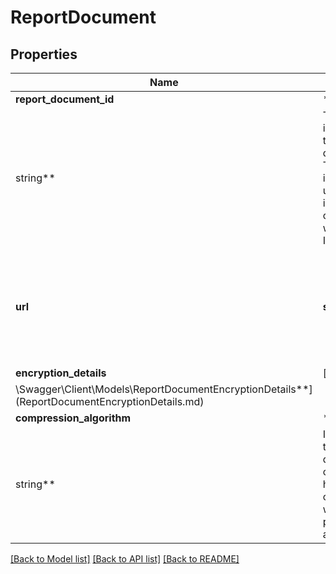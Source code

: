 # ReportDocument

## Properties

Name | Type | Description | Notes
------------ | ------------- | ------------- | -------------
**report_document_id** | **
string** | The identifier for the report document. This identifier is unique only in combination with a seller ID. |
**url** | **string** | A presigned URL for the report document. This URL expires after 5 minutes. |
**encryption_details** | [**
\Swagger\Client\Models\ReportDocumentEncryptionDetails**](ReportDocumentEncryptionDetails.md) |  |
**compression_algorithm** | **
string** | If present, the report document contents have been compressed with the provided algorithm. | [optional]

[[Back to Model list]](../../README.md#documentation-for-models) [[Back to API list]](../../README.md#documentation-for-api-endpoints) [[Back to README]](../../README.md)

